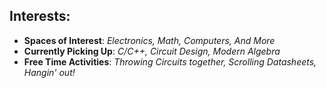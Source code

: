 ## Interests:
* **Spaces of Interest**: *Electronics, Math, Computers, And More*
* **Currently Picking Up**: *C/C++, Circuit Design, Modern Algebra*
* **Free Time Activities**: *Throwing Circuits together, Scrolling Datasheets, Hangin' out!*
